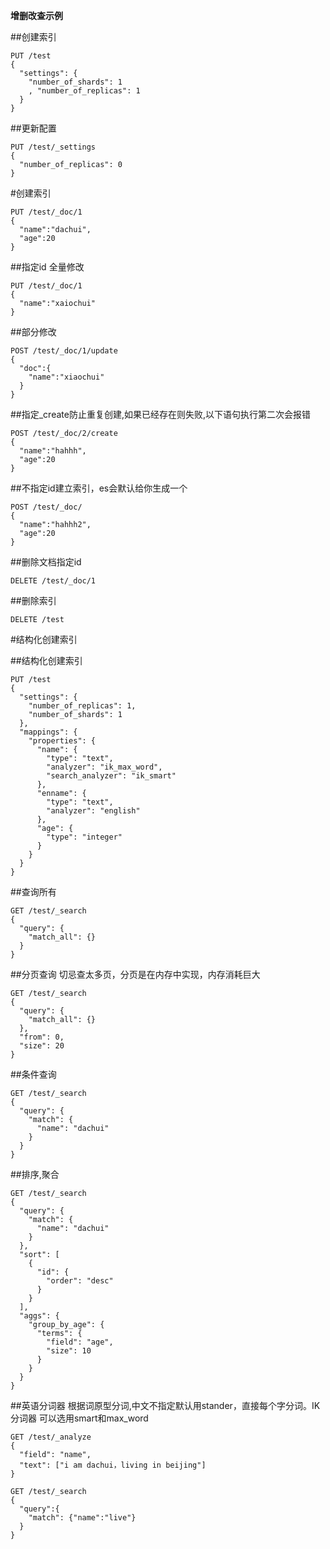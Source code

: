 **增删改查示例**

##创建索引
```
PUT /test
{
  "settings": {
    "number_of_shards": 1
    , "number_of_replicas": 1
  }
}
```

##更新配置
```
PUT /test/_settings
{
  "number_of_replicas": 0
}
```

#创建索引
```
PUT /test/_doc/1
{
  "name":"dachui",
  "age":20
}
```

##指定id 全量修改
```
PUT /test/_doc/1
{
  "name":"xaiochui"
}
```

##部分修改
```
POST /test/_doc/1/update
{
  "doc":{
    "name":"xiaochui"
  }
}
```

##指定_create防止重复创建,如果已经存在则失败,以下语句执行第二次会报错
```
POST /test/_doc/2/create
{
  "name":"hahhh",
  "age":20
}
```


##不指定id建立索引，es会默认给你生成一个
```
POST /test/_doc/
{
  "name":"hahhh2",
  "age":20
}
```

##删除文档指定id
```
DELETE /test/_doc/1
```


##删除索引
```
DELETE /test
```

#结构化创建索引

##结构化创建索引
```
PUT /test
{
  "settings": {
    "number_of_replicas": 1,
    "number_of_shards": 1
  },
  "mappings": {
    "properties": {
      "name": {
        "type": "text",
        "analyzer": "ik_max_word",
        "search_analyzer": "ik_smart"
      },
      "enname": {
        "type": "text",
        "analyzer": "english"
      },
      "age": {
        "type": "integer"
      }
    }
  }
}
```

##查询所有
```
GET /test/_search
{
  "query": {
    "match_all": {}
  }
}
```

##分页查询 切忌查太多页，分页是在内存中实现，内存消耗巨大
```
GET /test/_search
{
  "query": {
    "match_all": {}
  },
  "from": 0,
  "size": 20
}
```

##条件查询
```
GET /test/_search
{
  "query": {
    "match": {
      "name": "dachui"
    }
  }
}
```


##排序,聚合
```
GET /test/_search
{
  "query": {
    "match": {
      "name": "dachui"
    }
  },
  "sort": [
    {
      "id": {
        "order": "desc"
      }
    }
  ],
  "aggs": {
    "group_by_age": {
      "terms": {
        "field": "age",
        "size": 10
      }
    }
  }
}
```


##英语分词器 根据词原型分词,中文不指定默认用stander，直接每个字分词。IK分词器 可以选用smart和max_word
```
GET /test/_analyze
{
  "field": "name",
  "text": ["i am dachui，living in beijing"]
}

GET /test/_search
{
  "query":{
    "match": {"name":"live"}
  }
}
```


